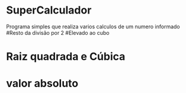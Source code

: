 # SuperCalculador
Programa simples que realiza varios calculos de um numero informado 
#Resto da divisão por 2 
#Elevado ao cubo
# Raiz quadrada e Cúbica 
# valor absoluto 
